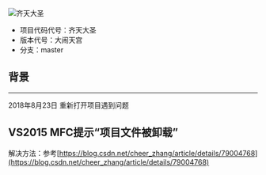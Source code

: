 ![齐天大圣](https://dawsonlee1790.github.io/assets/projects/pushbox/qtds-icon.jpg)
*  项目代码代号：齐天大圣
*  版本代号：大闹天宫
*  分支：master

## 背景

---
2018年8月23日 重新打开项目遇到问题

## VS2015 MFC提示“项目文件被卸载”

解决方法：参考[https://blog.csdn.net/cheer_zhang/article/details/79004768](https://blog.csdn.net/cheer_zhang/article/details/79004768)

